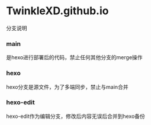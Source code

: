 # TwinkleXD.github.io

分支说明

### main 

是hexo进行部署后的代码，禁止任何其他分支的merge操作
### hexo

hexo分支是源文件，为了多端同步，禁止与main合并

### hexo-edit

hexo-edit作为编辑分支，修改后内容无误后合并到hexo备份
